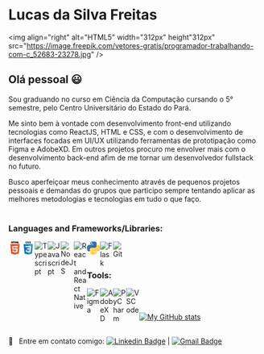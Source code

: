 # Lucas da Silva Freitas 
<img align="right" alt="HTML5" width="312px" height"312px" src="https://image.freepik.com/vetores-gratis/programador-trabalhando-com-c_52683-23278.jpg" />

## Olá pessoal :smiley:
Sou graduando no curso em Ciência da Computação cursando o 5° semestre, pelo Centro Universitário do Estado do Pará.

Me sinto bem à vontade com desenvolvimento front-end utilizando tecnologias como ReactJS, HTML e CSS, e com o desenvolvimento de interfaces focadas em UI/UX utilizando ferramentas de prototipação como Figma e AdobeXD. Em outros projetos procuro me envolver mais com o desenvolvimento back-end afim de me tornar um desenvolvedor fullstack no futuro.

Busco aperfeiçoar meus conhecimento através de pequenos projetos pessoais e demandas do grupos que participo sempre tentando aplicar as melhores metodologias e tecnologias em tudo o que faço.
<br />
<br />

### Languages and Frameworks/Libraries:

<img align="left" alt="HTML5" width="26px" src="https://raw.githubusercontent.com/github/explore/80688e429a7d4ef2fca1e82350fe8e3517d3494d/topics/html/html.png" />
<img align="left" alt="CSS3" width="26px" src="https://raw.githubusercontent.com/github/explore/80688e429a7d4ef2fca1e82350fe8e3517d3494d/topics/css/css.png" />
<img align="left" alt="Typescript" width="26px" src="https://www.vectorlogo.zone/logos/typescriptlang/typescriptlang-icon.svg"/> 
<img align="left" alt="Javascript" width="26px" src="https://seeklogo.com/images/J/javascript-js-logo-2949701702-seeklogo.com.png"/> 
<img align="left" alt="NodeJS" width="26px" src="https://www.vectorlogo.zone/logos/nodejs/nodejs-icon.svg"/> 
<img align="left" alt="React and React Native" width="26px" src="https://www.vectorlogo.zone/logos/reactjs/reactjs-icon.svg"/> 
<img align="left" alt="Python" width="26px" src="https://github.com/Aakarsh-B/trying-repos/blob/master/python-5.svg?raw=true"/>
<img align="left" alt="Flask" width="26px" src="https://seeklogo.com/images/F/flask-logo-44C507ABB7-seeklogo.com.png"/>
<img align="left" alt="Git" width="26px" src="https://upload.wikimedia.org/wikipedia/commons/thumb/e/e0/Git-logo.svg/768px-Git-logo.svg.png"/>
<br />
<br />

### Tools:

<img align="left" alt="Figma" width="26px" src="https://cdn.worldvectorlogo.com/logos/figma-1.svg" />
<img align="left" alt="AdobeXD" width="26px" src="https://cdn.worldvectorlogo.com/logos/adobe-xd.svg" />
<img align="left" alt="PyCharm" width="26px" src="https://upload.wikimedia.org/wikipedia/commons/thumb/a/a1/PyCharm_Logo.svg/768px-PyCharm_Logo.svg.png"/> 
<img align="left" alt="VSCode" width="26px" src="https://cdn.worldvectorlogo.com/logos/visual-studio-code.svg"/> 
<br />
<br />



[![My GitHub stats](https://github-readme-stats.vercel.app/api?username=olucasfreitas)](https://github.com/olucasfreitas/github-readme-stats)

 <br/> :email: &nbsp; Entre em contato comigo: [![Linkedin Badge](https://img.shields.io/badge/-LucasFreitas-blue?style=flat-square&logo=Linkedin&logoColor=white&link=https://www.linkedin.com/in/tgmarinho/)](https://www.linkedin.com/in/lucas-freitas090/) 
| 
[![Gmail Badge](https://img.shields.io/badge/-lucasdasilvafreitas090@gmail.com-c14438?style=flat-square&logo=Gmail&logoColor=white&link=mailto:lucasdasilvafreitas090@gmail.com)](mailto:lucasdasilvafreitas090@gmail.com)

